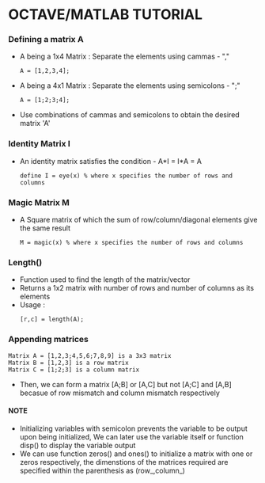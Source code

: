 # OCTAVE/MATLAB TUTORIAL
### Defining a matrix A
* A being a 1x4 Matrix : Separate the elements using cammas - ","
  ````
  A = [1,2,3,4];
  ````
* A being a 4x1 Matrix : Separate the elements using semicolons - ";"
  ````
  A = [1;2;3;4];
  ````
* Use combinations of cammas and semicolons to obtain the desired matrix 'A'

### Identity Matrix I
* An identity matrix satisfies the condition - A\*I = I\*A = A
  ````
  define I = eye(x) % where x specifies the number of rows and columns
  ````
  
### Magic Matrix M
* A Square matrix of which the sum of row/column/diagonal elements give the same result
  ````
  M = magic(x) % where x specifies the number of rows and columns
  ````
  
### Length()
* Function used to find the length of the matrix/vector 
* Returns a 1x2 matrix with number of rows and number of columns as its elements 
* Usage :
  ````
  [r,c] = length(A);
  ````
  
### Appending matrices
````
Matrix A = [1,2,3;4,5,6;7,8,9] is a 3x3 matrix
Matrix B = [1,2,3] is a row matrix
Matrix C = [1;2;3] is a column matrix 
````
* Then, we can form a matrix [A;B] or [A,C] but not [A;C] and [A,B] becasue of row mismatch and column mismatch respectively 

#### NOTE 
* Initializing variables with semicolon prevents the variable to be output upon being initialized, We can later use the variable itself or function disp() to display the variable output
* We can use function zeros() and ones() to initialize a matrix with one or zeros respectively, the dimenstions of the matrices required are specified within the parenthesis as (row_,column_)
